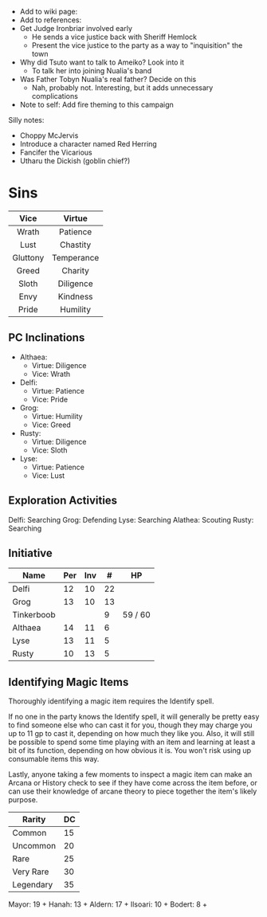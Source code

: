 
* Add to wiki page:
* Add to references: 
* Get Judge Ironbriar involved early
  * He sends a vice justice back with Sheriff Hemlock
  * Present the vice justice to the party as a way to "inquisition" the town
* Why did Tsuto want to talk to Ameiko? Look into it
  * To talk her into joining Nualia's band
* Was Father Tobyn Nualia's real father? Decide on this
  * Nah, probably not. Interesting, but it adds unnecessary complications
* Note to self: Add fire theming to this campaign

Silly notes:

* Choppy McJervis
* Introduce a character named Red Herring
* Fancifer the Vicarious
* Utharu the Dickish (goblin chief?)

# Sins

|   Vice   |   Virtue   |
|:--------:|:----------:|
|  Wrath   |  Patience  |
|   Lust   |  Chastity  |
| Gluttony | Temperance |
|  Greed   |  Charity   |
|  Sloth   | Diligence  |
|   Envy   |  Kindness  |
|  Pride   |  Humility  |


## PC Inclinations

* Althaea:
  * Virtue: Diligence
  * Vice: Wrath
* Delfi:
  * Virtue: Patience
  * Vice: Pride
* Grog:
  * Virtue: Humility
  * Vice: Greed
* Rusty:
  * Virtue: Diligence
  * Vice: Sloth
* Lyse:
  * Virtue: Patience
  * Vice: Lust



## Exploration Activities

Delfi: Searching
Grog: Defending
Lyse: Searching
Alathea: Scouting
Rusty: Searching


## Initiative

| Name       | Per | Inv | #   | HP      |
|------------|-----|-----|-----|---------|
| Delfi      | 12  | 10  | 22  |         |
| Grog       | 13  | 10  | 13  |         |
| Tinkerboob |     |     | 9   | 59 / 60 |
| Althaea    | 14  | 11  | 6   |         |
| Lyse       | 13  | 11  | 5   |         |
| Rusty      | 10  | 13  | 5   |         |


## Identifying Magic Items

Thoroughly identifying a magic item requires the Identify spell. 

If no one in the party knows the Identify spell, it will generally be pretty easy to find someone else who can cast it for you, though they may charge you up to 11 gp to cast it, depending on how much they like you. Also, it will still be possible to spend some time playing with an item and learning at least a bit of its function, depending on how obvious it is. You won't risk using up consumable items this way.

Lastly, anyone taking a few moments to inspect a magic item can make an Arcana or History check to see if they have come across the item before, or can use their knowledge of arcane theory to piece together the item's likely purpose.

| Rarity    | DC  |
|-----------|-----|
| Common    | 15  |
| Uncommon  | 20  |
| Rare      | 25  |
| Very Rare | 30  |
| Legendary | 35  |




Mayor: 19 + 
Hanah: 13 + 
Aldern: 17 + 
Ilsoari: 10 + 
Bodert: 8 + 
